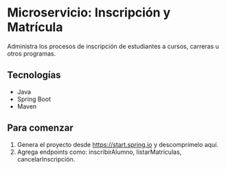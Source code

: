 # Microservicio: Inscripción y Matrícula

Administra los procesos de inscripción de estudiantes a cursos, carreras u otros programas.

## Tecnologías
- Java
- Spring Boot
- Maven

## Para comenzar
1. Genera el proyecto desde https://start.spring.io y descomprímelo aquí.
2. Agrega endpoints como: inscribirAlumno, listarMatriculas, cancelarInscripción.